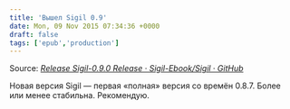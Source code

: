 ```yaml
---
title: 'Вышел Sigil 0.9'
date: Mon, 09 Nov 2015 07:34:36 +0000
draft: false
tags: ['epub','production']
---
```


Source: _[Release Sigil-0.9.0 Release · Sigil-Ebook/Sigil · GitHub](https://github.com/Sigil-Ebook/Sigil/releases/tag/0.9.0)_

Новая версия Sigil — первая «полная» версия со времён 0.8.7. Более или менее стабильна. Рекомендую.